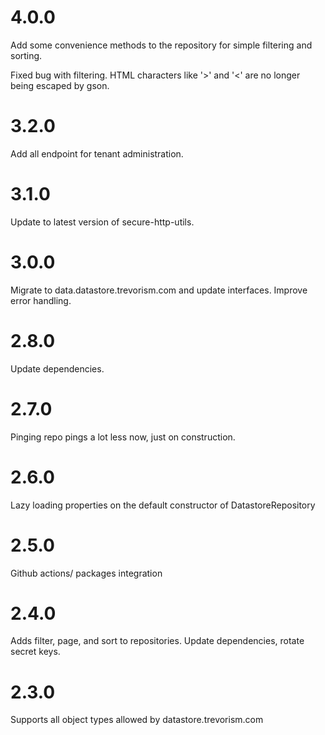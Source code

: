 # 4.0.0

Add some convenience methods to the repository for simple filtering and sorting.

Fixed bug with filtering. HTML characters like '>' and '<' are no longer being escaped by gson.

# 3.2.0

Add all endpoint for tenant administration.

# 3.1.0

Update to latest version of secure-http-utils.

# 3.0.0

Migrate to data.datastore.trevorism.com and update interfaces. Improve error handling.

# 2.8.0

Update dependencies.

# 2.7.0

Pinging repo pings a lot less now, just on construction.

# 2.6.0

Lazy loading properties on the default constructor of DatastoreRepository

# 2.5.0

Github actions/ packages integration

# 2.4.0

Adds filter, page, and sort to repositories.
Update dependencies, rotate secret keys.

# 2.3.0

Supports all object types allowed by datastore.trevorism.com

